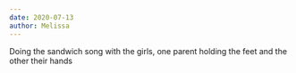 ```yaml
---
date: 2020-07-13
author: Melissa
---
```

Doing the sandwich song with the girls, one parent holding the feet and the other their hands